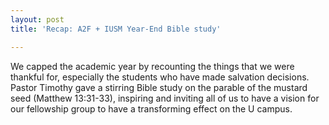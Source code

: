 ```yaml
---
layout: post
title: 'Recap: A2F + IUSM Year-End Bible study'

---
```


We capped the academic year by recounting the things that we were thankful for, especially the students who have made salvation decisions.  Pastor Timothy gave a stirring Bible study on the parable of the mustard seed (Matthew 13:31-33), inspiring and inviting all of us to have a vision for our fellowship group to have a transforming effect on the U campus.  
